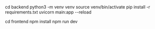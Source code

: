 cd backend
python3 -m venv venv
source venv/bin/activate
pip install -r requirements.txt
uvicorn main:app --reload

cd frontend
npm install
npm run dev
